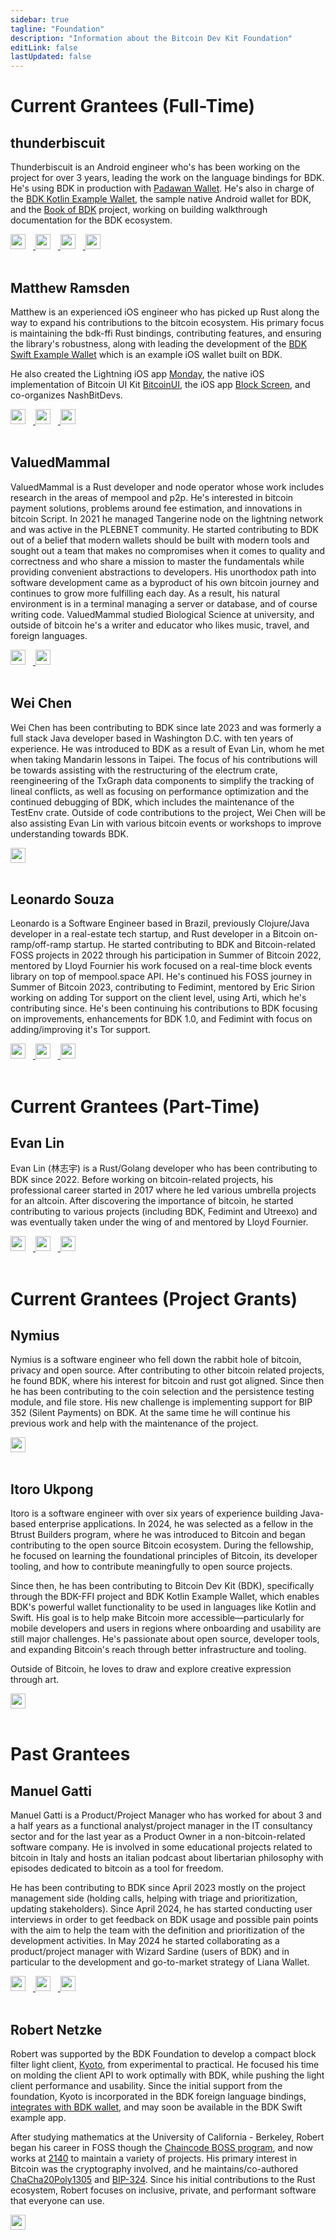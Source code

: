 ```yaml
---
sidebar: true
tagline: "Foundation"
description: "Information about the Bitcoin Dev Kit Foundation"
editLink: false
lastUpdated: false
---
```


# Current Grantees (Full-Time)

## thunderbiscuit

Thunderbiscuit is an Android engineer who's has been working on the project for over 3 years, leading the work on the language bindings for BDK. He's using BDK in production with [Padawan Wallet](https://padawanwallet.com/). He's also in charge of the [BDK Kotlin Example Wallet](https://github.com/bitcoindevkit/bdk-kotlin-example-wallet), the sample native Android wallet for BDK, and the [Book of BDK](https://bitcoindevkit.github.io/book-of-bdk/) project, working on building walkthrough documentation for the BDK ecosystem.

<div>
  <a href="https://twitter.com/thunderB__" target="_blank">
    <img src="/img/twitter-icon.svg" style="width: 24px; margin: 0 12px 0 0">
  </a>
  <a href="https://github.com/thunderbiscuit" target="_blank">
    <img src="/img/github-icon.svg" style="width: 24px; margin: 0 12px 0 0">
  </a>
  <a href="https://njump.me/npub1thunderat5g552cuy7umk624ct5xe4tpgwr2jcjjq2gc0567wgrqnya79l" target="_blank">
    <img src="/img/nostr-icon.svg" style="width: 24px; margin: 0 12px 0 0">
  </a>
  <a href="https://thunderbiscuit.com" target="_blank">
    <img src="/img/www.png" style="width: 24px">
  </a>
</div>
<br>

## Matthew Ramsden

Matthew is an experienced iOS engineer who has picked up Rust along the way to expand his contributions to the bitcoin ecosystem. His primary focus is maintaining the bdk-ffi Rust bindings, contributing features, and ensuring the library's robustness, along with leading the development of the [BDK Swift Example Wallet](https://github.com/bitcoindevkit/BDKSwiftExampleWallet) which is an example iOS wallet built on BDK.

He also created the Lightning iOS app [Monday](https://github.com/reez/Monday), the native iOS implementation of Bitcoin UI Kit [BitcoinUI](https://github.com/reez/BitcoinUI), the iOS app [Block Screen](https://apps.apple.com/us/app/block-screen/id1533333210), and co-organizes NashBitDevs.

<div>
  <a href="https://twitter.com/matthewramsden" target="_blank">
    <img src="/img/twitter-icon.svg" style="width: 24px; margin: 0 12px 0 0">
  </a>
  <a href="https://github.com/reez" target="_blank">
    <img src="/img/github-icon.svg" style="width: 24px; margin: 0 12px 0 0">
  </a>
  <a href="https://njump.me/npub1reezn2ctrrg736uqj7mva9lsuwv0kr5asj4vvkwxnrwlhvxf98tsq99ty4" target="_blank">
    <img src="/img/nostr-icon.svg" style="width: 24px; margin: 0 12px 0 0">
  </a>
</div>
<br>

## ValuedMammal

ValuedMammal is a Rust developer and node operator whose work includes research in the areas of mempool and p2p. He's interested in bitcoin payment solutions, problems around fee estimation, and innovations in bitcoin Script. In 2021 he managed Tangerine node on the lightning network and was active in the PLEBNET community. He started contributing to BDK out of a belief that modern wallets should be built with modern tools and sought out a team that makes no compromises when it comes to quality and correctness and who share a mission to master the fundamentals while providing convenient abstractions to developers. His unorthodox path into software development came as a byproduct of his own bitcoin journey and continues to grow more fulfilling each day. As a result, his natural environment is in a terminal managing a server or database, and of course writing code. ValuedMammal studied Biological Science at university, and outside of bitcoin he's a writer and educator who likes music, travel, and foreign languages.

<div>
  <a href="https://twitter.com/valuedmammal" target="_blank">
    <img src="/img/twitter-icon.svg" style="width: 24px; margin: 0 12px 0 0">
  </a>
  <a href="https://github.com/ValuedMammal" target="_blank">
    <img src="/img/github-icon.svg" style="width: 24px">
  </a>
</div>
<br>

## Wei Chen

Wei Chen has been contributing to BDK since late 2023 and was formerly a full stack Java developer based in Washington D.C. with ten years of experience. He was introduced to BDK as a result of Evan Lin, whom he met when taking Mandarin lessons in Taipei. The focus of his contributions will be towards assisting with the restructuring of the electrum crate, reengineering of the TxGraph data components to simplify the tracking of lineal conflicts, as well as focusing on performance optimization and the continued debugging of BDK, which includes the maintenance of the TestEnv crate. Outside of code contributions to the project, Wei Chen will be also assisting Evan Lin with various bitcoin events or workshops to improve understanding towards BDK.

<div>
  <a href="https://github.com/LagginTimes" target="_blank">
    <img src="/img/github-icon.svg" style="width: 24px">
  </a>
</div>
<br>

## Leonardo Souza

Leonardo is a Software Engineer based in Brazil, previously Clojure/Java developer in a real-estate tech startup, and Rust developer in a Bitcoin on-ramp/off-ramp startup. He started contributing to BDK and Bitcoin-related FOSS projects in 2022 through his participation in Summer of Bitcoin 2022, mentored by Lloyd Fournier his work focused on a real-time block events library on top of mempool.space API. He's continued his FOSS journey in Summer of Bitcoin 2023, contributing to Fedimint, mentored by Eric Sirion working on adding Tor support on the client level, using Arti, which he's contributing since. He's been continuing his contributions to BDK focusing on improvements, enhancements for BDK 1.0, and Fedimint with focus on adding/improving it's Tor support.

<div>
  <a href="https://twitter.com/oleonardolima" target="_blank">
    <img src="/img/twitter-icon.svg" style="width: 24px; margin: 0 12px 0 0">
  </a>
  <a href="https://github.com/oleonardolima" target="_blank">
    <img src="/img/github-icon.svg" style="width: 24px; margin: 0 12px 0 0">
  </a>
  <a href="https://njump.me/npub1ez8efu9rjxu64g0lalty2ffmr2tgkzjz92rkafyfyz5463wr8ars8zls5t" target="_blank">
    <img src="/img/nostr-icon.svg" style="width: 24px; margin: 0 12px 0 0">
  </a>
</div>
<br>

# Current Grantees (Part-Time)

## Evan Lin

Evan Lin (林志宇) is a Rust/Golang developer who has been contributing to BDK since 2022. Before working on bitcoin-related projects, his professional career started in 2017 where he led various umbrella projects for an altcoin. After discovering the importance of bitcoin, he started contributing to various projects (including BDK, Fedimint and Utreexo) and was eventually taken under the wing of and mentored by Lloyd Fournier.

<div>
  <a href="https://twitter.com/evanlinjin" target="_blank">
    <img src="/img/twitter-icon.svg" style="width: 24px; margin: 0 12px 0 0">
  </a>
  <a href="https://github.com/evanlinjin" target="_blank">
    <img src="/img/github-icon.svg" style="width: 24px; margin: 0 12px 0 0">
  </a>
  <a href="https://njump.me/npub1kysd8m44dhv7ywa75u5z7w2w0gs4t6qzhgvjp555gfknasy3krlqfxde60" target="_blank">
    <img src="/img/nostr-icon.svg" style="width: 24px; margin: 0 12px 0 0">
  </a>
</div>
<br>

# Current Grantees (Project Grants)

## Nymius

Nymius is a software engineer who fell down the rabbit hole of bitcoin, privacy and open source. After contributing to other bitcoin related projects, he found BDK, where his interest for bitcoin and rust got aligned. Since then he has been contributing to the coin selection and the persistence testing module, and file store. His new challenge is implementing support for BIP 352 (Silent Payments) on BDK. At the same time he will continue his previous work and help with the maintenance of the project.

<div>
  <a href="https://github.com/nymius" target="_blank">
    <img src="/img/github-icon.svg" style="width: 24px">
  </a>
</div>
<br>

## Itoro Ukpong

Itoro is a software engineer with over six years of experience building Java-based enterprise applications. In 2024, he was selected as a fellow in the Btrust Builders program, where he was introduced to Bitcoin and began contributing to the open source Bitcoin ecosystem. During the fellowship, he focused on learning the foundational principles of Bitcoin, its developer tooling, and how to contribute meaningfully to open source projects.

Since then, he has been contributing to Bitcoin Dev Kit (BDK), specifically through the BDK-FFI project and BDK Kotlin Example Wallet, which enables BDK's powerful wallet functionality to be used in languages like Kotlin and Swift. His goal is to help make Bitcoin more accessible—particularly for mobile developers and users in regions where onboarding and usability are still major challenges. He's passionate about open source, developer tools, and expanding Bitcoin's reach through better infrastructure and tooling.

Outside of Bitcoin, he loves to draw and explore creative expression through art.

<div>
  <a href="https://github.com/ItoroD" target="_blank">
    <img src="/img/github-icon.svg" style="width: 24px">
  </a>
</div>
<br>

# Past Grantees

## Manuel Gatti

Manuel Gatti is a Product/Project Manager who has worked for about 3 and a half years as a functional analyst/project manager in the IT consultancy sector and for the last year as a Product Owner in a non-bitcoin-related software company. He is involved in some educational projects related to bitcoin in Italy and hosts an italian podcast about libertarian philosophy with episodes dedicated to bitcoin as a tool for freedom.

He has been contributing to BDK since April 2023 mostly on the project management side (holding calls, helping with triage and prioritization, updating stakeholders). Since April 2024, he has started conducting user interviews in order to get feedback on BDK usage and possible pain points with the aim to help the team with the definition and prioritization of the development activities. In May 2024 he started collaborating as a product/project manager with Wizard Sardine (users of BDK) and in particular to the development and go-to-market strategy of Liana Wallet.

<div>
  <a href="https://twitter.com/nondiremanuel" target="_blank">
    <img src="/img/twitter-icon.svg" style="width: 24px; margin: 0 12px 0 0">
  </a>
  <a href="https://github.com/nondiremanuel" target="_blank">
    <img src="/img/github-icon.svg" style="width: 24px; margin: 0 12px 0 0">
  </a>
  <a href="https://njump.me/npub10znwkv69vus58rrqydwfzy3tuljhqn5plec84y0v2pa5n85xfwnqaft2sl" target="_blank">
    <img src="/img/nostr-icon.svg" style="width: 24px; margin: 0 12px 0 0">
  </a>
</div>
<br>

## Robert Netzke

Robert was supported by the BDK Foundation to develop a compact block filter light client, [Kyoto](https://github.com/2140-dev/kyoto), from experimental to practical. He focused his time on molding the client API to work optimally with BDK, while pushing the light client performance and usability. Since the initial support from the foundation, Kyoto is incorporated in the BDK foreign language bindings, [integrates with BDK wallet](https://github.com/bitcoindevkit/bdk-kyoto), and may soon be available in the BDK Swift example app.

After studying mathematics at the University of California - Berkeley, Robert began his career in FOSS though the [Chaincode BOSS program](https://learning.chaincode.com/), and now works at [2140](https://2140.dev/) to maintain a variety of projects. His primary interest in Bitcoin was the cryptography involved, and he maintains/co-authored [ChaCha20Poly1305](https://github.com/rust-bitcoin/rust-bitcoin/) and [BIP-324](https://github.com/rust-bitcoin/bip324). Since his initial contributions to the Rust ecosystem, Robert focuses on inclusive, private, and performant software that everyone can use.

<div>
  <a href="https://github.com/rustaceanrob" target="_blank">
    <img src="/img/github-icon.svg" style="width: 24px; margin: 0 12px 0 0">
  </a>
</div>
<br>
